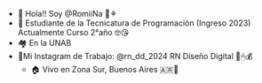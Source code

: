 - 👋 Hola!! Soy @RomiiNa 🌙⚘
- 👀 Estudiante de la Tecnicatura de Programación (Ingreso 2023) Actualmente Curso 2°año 🤓😘 
- 🏘 En la UNAB
- 📌Mi Instagram de Trabajo: @rn_dd_2024 RN Diseño Digital 🎨🖱💰 
  - 🏠 Vivo en Zona Sur, Buenos Aires 🇦🇷🦁
<!---
RomiiNaLopez/RomiiNaLopez is a ✨ special ✨ repository because its `README.md` (this file) appears on your GitHub profile.
You can click the Preview link to take a look at your changes.
--->
